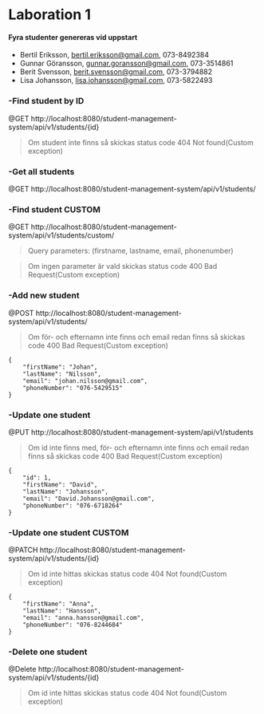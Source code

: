 # Laboration 1

#### Fyra studenter genereras vid uppstart ####
 - Bertil Eriksson, bertil.eriksson@gmail.com, 073-8492384
 - Gunnar Göransson, gunnar.goransson@gmail.com, 073-3514861
 - Berit Svensson, berit.svensson@gmail.com, 073-3794882
 - Lisa Johansson, lisa.johansson@gmail.com, 073-5822493

### **-Find student by ID**
@GET
http://localhost:8080/student-management-system/api/v1/students/{id}
>Om student inte finns så skickas status code 404 Not found(Custom exception)


### **-Get all students**
@GET
http://localhost:8080/student-management-system/api/v1/students/


### **-Find student CUSTOM**
@GET
http://localhost:8080/student-management-system/api/v1/students/custom/
>Query parameters: (firstname, lastname, email, phonenumber)

>Om ingen parameter är vald skickas status code 400 Bad Request(Custom exception)


### **-Add new student**
@POST
http://localhost:8080/student-management-system/api/v1/students/
>Om för- och efternamn inte finns och email redan finns så skickas code 400 Bad Request(Custom exception)

	{
		"firstName": "Johan",
		"lastName": "Nilsson",
		"email": "johan.nilsson@gmail.com",
		"phoneNumber": "076-5429515"
	}	
	
	
### **-Update one student**
@PUT
http://localhost:8080/student-management-system/api/v1/students
>Om id inte finns med, för- och efternamn inte finns och email redan finns så skickas code 400 Bad Request(Custom exception)

	{
		"id": 1,
		"firstName": "David",
		"lastName": "Johansson",
		"email": "David.Johansson@gmail.com",
		"phoneNumber": "076-6718264"
	}	
	
	
### **-Update one student CUSTOM**
@PATCH
http://localhost:8080/student-management-system/api/v1/students/{id}
>Om id inte hittas skickas status code 404 Not found(Custom exception)

	{
		"firstName": "Anna",
		"lastName": "Hansson",
		"email": "anna.hansson@gmail.com",
		"phoneNumber": "076-8244684"
	}	


	
	
### **-Delete one student**
@Delete
http://localhost:8080/student-management-system/api/v1/students/{id}
>Om id inte hittas skickas status code 404 Not found(Custom exception)
	

